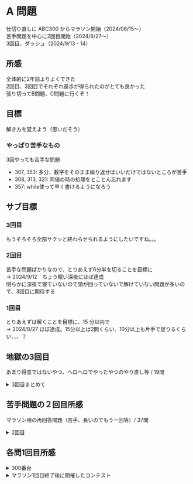 # A 問題

仕切り直しに ABC300 からマラソン開始（2024/08/15〜）  
苦手問題を中心に2回目開始（2024/8/27〜）  
3回目、ダッシュ（2024/9/13 - 14）

## 所感

全体的に2年前よりよくできた  
2回目、3回目でそれぞれ進歩が得られたのがとても良かった  
張り切ってB問題、C問題に行くぞ！

## 目標

解き方を覚えよう（思いだそう）

### やっぱり苦手なもの

3回やっても苦手な問題

- 307, 353: 多分、数字をそのまま繰り返せばいいだけではないところが苦手
- 308, 313, 321: 同値の時の処理をとことん忘れます
- 357: while使って早く書けるようになろう

## サブ目標

### 3回目

もうそろそろ全部サクッと終わらせられるようにしたいですね。。。

### 2回目

苦手な問題ばかりなので、とりあえず6分半を切ることを目標に  
-> 2024/9/12　ちょう眠い深夜にほぼ達成  
明らかに深夜で寝ていないので頭が回っていないで解けていない問題が多いので、3回目に期待する

### 1回目

とりあえずは解くことを目標に、15 分以内で  
-> 2024/8/27 ほぼ達成。15分以上は2問くらい、10分以上も片手で足りるくらい、、、？

## 地獄の3回目

あまり得意ではないやつ、ヘロヘロでやったやつのやり直し等 / 19問

<details>

<summary>3回目まとめて</summary>

302, 304, 305, 307, 308, 313, 314,  
321, 331,  
350, 353, 354, 355, 356, 357,  
360, 361, 367, 368

### 302

3分台で解けた！  
long longで解くことさえ頭に入っていればOKとする

### 304

Map使う頭からようやく逃れられた  
めちゃくちゃ早く実装できた

### 305

三項演算子でサクッと解けました

### 307

なんか苦手、、、、

### 308

２つの項が同じ値でも良かったのかい！  
めちゃ時間かかったと思ったけど、それでも前より早くなっていた。。。

### 313

同値の場合も比較して勝たないといけない

### 314

`substr`を使って、多分2分ぐらいで答えられた（測り忘れてたのまじ不覚）

### 321

前回と同じく同値の処理でつまづく。進歩がない。。。

### 331

解けたけれども、なんであまりだとダメなのかはよくわかっていない。。。。  
-> 1月1日で年だけが増えていく場合に対応ができないから

### 350

文字列から数値を取り出せた！

### 353

なんかもうだめだ、、、、

### 354

少しずつ早くはなっているので、いい、、、かな？

### 355

解説通りに解けました！

### 356

RREP使えた！  
余計な配列作らず処理した！  
できてなかった課題をクリアできたのでいうことなし！

### 357

早く解けた、、、けど、やっぱりwhileで書く方が綺麗だな。。。。

0人目：消毒していない  
→1人目の消毒をする→足りるなら次へ、足りないならそこで終わり

次消毒するかどうかを見るのが1人目なので、インデックスと人数カウントは同じカウントでOKである  
という細かい部分まで見れるようになっていかねば、、、

</details>

## 苦手問題の２回目所感

マラソン用の再回答問題（苦手、長いのでもう一回等）/ 37問

<details>

<summary>2回目</summary>

300, 302, 304, 305, 307, 308,  
310, 312, 313, 314, 319,  
321, 323, 326, 329,  
331, 333, 335, 338,  
342, 343, 347, 348, 349,  
350, 351, 353, 354, 355, 356, 357,  
360, 361, 362, 364, 367, 368

### 300

マラソンを終えた後では特に苦もなく

### 302

目標まであと一歩及ばず。  
小さい数で丁寧に計算することを覚えよう、、、

### 304

まさかの27分かかったw  
pairでもダメ、普通にvectorでもダメ、なんでだ、、、、と思ったら名前と数字の位置を逆にしていた。

pairの使い方を学んだ+途中からのカウントの仕方を学んだことを収穫にしましょう、、、

### 305

まだよくできないな、このタイプ。。。

### 307

305といい、Nになんらかの数を掛ける・割るの処理をするのをいつも頭から抜けてしまう。。。

### 308

最初に数値を読み取るための変数をずっと入れているという変なミス。  
昨日もやったな。。。あんまこういうこと言いたくないけど、今日は疲れてるな。。。。。

### 310

昨日があまりにもダメだったので今日はとにかくリラックスしてやったところ、なんとか苦もなく終わった。

### 312

特に言うことなし

### 313

差分を足していくという発想

### 314

問題文読み間違い、、、四捨五入する必要なかった。

### 319

Mapの使い方がわからん  
`map.at(key)` でいいらしい

### 321

前回は数値で処理しようとしていたので、文字列で大正解  
同値の時の処理を忘れていたのが減点


### 323

前回は2step増える時の設定がうまくいかず。`i += 2` とすぐできたのでOK


### 326

前回は上りと下りの差をつけるのを面倒がったので遅くなったけど、今回は問題なし

### 329

試しにやってみたところ、末尾に半角スペースがあっても問題なかった模様。

### 331

1回目より時間かかってる。。。。


### 333

char型を数値に変換させたらものすごく早くできた

### 335

2分切った

### 338

`tolower`, `toupper` 使い方も把握したので早くできた

### 342

１つの違うものを見つける問題  
だけど、式としては違わないものを見つけてそれを除外する発想  
前回引っかかったこの発想を忘れないようにしたい

### 343

`iota(numbers.begin(), numbers.end(), 0);`  
0から最後まで、1ずつ埋めていく関数  
これ便利!!

### 347

特に言うことなし  

### 348

特に言うことなし  

### 349

特に言うことなし!!

### 350

ロジック自体は全然難しくないんだけど、いつも文字列→数値の変換がわからなくなる  
出現確率が低いせいでテンプレに入れてることも忘れてしまう。。。。

### 351

言うことなし

### 353

前回より早くできたと思うけど、前回と同じ間違い（最初の１つ目以外の全部を比較する必要がある→最後の一つ以外を比較する）をしている

### 354

植物の方が高橋くんより高くなる→高橋くんと植物の高さが同じ時はまだ演算が必要  
というのを、前回も間違えてしまったな。。。。

### 355

前回より時間かかったw  
実際、もう少し早く解けそうなんだよね

解説を見た  
なるほど、、、`1+2+3`が6なので、ないやつをさがす。次回はこれで行こう


### 356

- iota使わなくてよかった
- RREP（i--のfor文）使うと早かった
- テンプレのRREP文間違えてた、、、、

色々恥ずかしい。もう一回。

### 357

whileの条件決めはあっさりできた。  
インデックス値を増やしていくことを忘れてしまったのが失敗。

これももう一回やって、きちんと実装できるようにしておきたい。

### 360

1回目とタイムが同じってどういうことw

解けたので解説も確認。  
全探索という視点で解くと、RとMがどこにあるか把握→`R < M`ならYesとする  
こういう視点が大事だよなあ。。。。このやり方でもう一度挑戦すべしだな

### 361

寝てない脳だとまあこうなるかな。。。。  
もう一回

### 362

三項演算子で書けば、、、と1回目は書いていたけど、普通にifの分岐でいいかなあ  
何度もやる問題でもないかな

### 364

1回目は問題文読み違え、とはいえ、あと2分は縮められたって書いてたら本当に2分縮んだw

### 367

条件分岐でYesを判定する場合、WAが出てしまうのがなんでかがよくわからない


### 368

新しく配列を生成しない！そのまま出力！

</details>

## 各問1回目所感

<details>
<summary>300番台</summary>

### 300

「選択肢」を返すことさえ把握していれば OK

### 301

Char 型は'でかこむ  
String 型は"

### 302

8 桁超えるようなら long long 型。答えも忘れずに LL 型にする。

### 303

全ケースで丁寧に if 文作成した

### 304

自作関数 chmin は第１引数が第２引数より小さければそのままで false, 逆の場合、第１引数に第２引数の数を代入して true を返す。

### 305

給水所近くに行くこと（\*5 すること）を忘れなければ 3 分切れた。。。

### 306

言うことなし

### 307

問題の出力をよく確認していないで、各行出力と早とちり && 最後の whitespace 問題さえクリアしていればもっと早かった。

### 308

基本方針を早くに決めていればもっと早かったかな。

### 309

言うことなし。強いて言うなら、Yes/No テンプレートあってもいいかも

### 310

言うことなし。変数の名前ぎめに時間かけてしまったのと、このくらいなら最終像を最初から考えられるようになっていないと 3 分は切れないかな。。。

### 311

特に言うことなし

### 312

謎のコンパイルエラーがあったり、変なウインドウ開いたりで時間を食ったけど、特に問題なし。  
C++14 で頑張っていたけど、algorithm 使った方がやりやすいな。。。


### 313

境界値の処理がうまくできていないのですごく遅くなってしまった。

### 314

多分REP使わなくてもできるはずだけど文字列処理が苦手でわからない。。。

### 315

またしてもコンパイルエラー。なんだろう。

### 316

（欠番）

### 317

特に言うことなし

### 318

特に言うことなし

### 319

配列作るのが一番時間かかった  
慣れてないから使わなかったけど、ペアとかでやるのがいいのかな。。。

### 320

言うことなし。戻ってきて初めて2分切った！

### 321

9分以上かかってもまだACにならないので一旦中断。  
文字列の処理やりたくないなと思ったけど、解説聞いたらやっぱり文字列で処理した方が良かったもよう。実際に文字列で処理したらすぐ解けた。。。

### 322

言うことなし

### 323

10分超えしてしまった。アホみたいなミスが重なる。

- 問題文の読み違い。偶数番が0であればYesなのに1で書いてしまった。
- 問題文の読み違い。デフォルトをYes,条件に引っ掛かればNoを出力するつもりが最初からNoを設定していた。
- ifの第3条件で、間隔を+1より大きくする場合は `i + 2` ではなく `i += 2` にすること。無限ループ発生。

そして相変わらず文字列の処理は苦手じゃあ。。。。

### 324

早くできたけど、配列でくるものが文字列か数値かをしっかり確認しないまま問題解いてしまったのは良くなかったかな。

### 325

何も言うことはない。

### 326

階段の上り・下りのケースをもう少し丁寧に場合分けが必要だった。  
ある起点からプラス・マイナスで別れる場合は、どちらの条件も記載すべきだったな。

### 327

これも特に言うことなし。

### 328

N点以下を入力した段階で足し上げる。  
入力値を加工する必要がなければ、配列に格納せずそのまま処理する。

### 329

最後の一文字には " "（半角スペース）が不要の処理、苦手。。。。  
→これ必要な場合と不要な場合があってややこしいな。。。。

### 330

問題よく読まず失敗、、、、

### 331

テンプレートがあまり役に立たないこの問題、4分強で終わったのよくできたと思う

### 332

問題よく読んだので何事もなく正解

### 333

処理自体は簡単だったけれども、最後の処理をミスってしまった問題。

### 334

言うことなし。

### 335

文字列は苦手じゃー。  
最後だけ変更できるかがよくわからなかったので、FOR文で全部入力→最後の1文字だけ4を入力するようにした。  
→最後の文字だけ、再代入で変更可能

### 336

言うことなし。

### 337

言うことなし。resultってタイプするの面倒なのでresに変更しよう、、、、

### 338

`tolower(<char>)` と `toupper(<char>)` を使う。  
どちらもChar型のみなので、 FORで回すので正解。とはいえ、わかってなかった。。。

### 339

特になし。

### 340

FORの等差数列書き出し。  
この手の問題が一発回答できなかったのにできるようになったのは気持ちが良い。

### 341

特になし


### 342

最初の3文字だけについて判定することにこだわっているとめちゃくちゃ時間がかかった

- 三項演算子使って解く場合：最初の3文字で `X = 1 == 2 ? 1 : (1 == 3 ? 1 : 2)` とやることで、共通の文字は判明する。共通の文字と違うところを探せばOK  
- 二重ループを使って解く場合：最初のループで検査する文字を抜き出し、二重ループ目で他の文字と比較する  
`i != j` でも他の文字と同じだったらフラグをOFFにする。フラグがOFFの場合は処理しない。  
-> この手の、操作しない対象の時のみフラグを外す、という考え方がなかなかできない。

### 343

配列の初期化についてよくわかっていなかった。  
`int X[10] = {}` だと `X[i]` は全て0（ゼロ）、`bool X[10] = {}` だと `X[i]` は全てfalseになる

### 343 - 346

特になし。

### 347

` `（半角スペース）の判定、AtCoderでは必ずしも１つだけとはならないらしい。  
たとえば二つ続いても、出力されるべき文字が出力されていればOK

とはいえ、文字と文字との間のスペースは一つだけ、心がけよう。

### 348

問題をよく読みましょう（出力するものを勘違いしない）  
3の倍数、と問題文に記載があるが、プログラム上では0から始まるので2が余る時を指すこと（これはできた）

### 349

全員の得点の総合計が0になることはわかっていたけれども、最後の一人の得点なのでNから一人分なくすことを忘れがち。

### 350

0番がないことを失念。  
あと文字列を数値に変換するときは `atoi(str.c+str())` という書式を使う

### 351

テンプレートに残したA,Bの読み込みを残してしまって減点。347からここまで同日だがもう今日は調子が悪いとしか言えない。。。

### 352

もう少し早くできたかな、という気もするけど、特にいうことはなし。

### 353

問題文ちゃんと読まず。最初に出てきた高い建物は、という質問なのに一番高いところを探していた。  
やっぱり今日はダメだ。。。。

### 354

こういう問題苦手。。。。条件がちょっとわかりづらいやつ。問題文もう少し読まなきゃ。。。

### 355

もう少し早く解けたかな

### 356

時間はかかったけどこういう問題は面白い

### 357

354と同じように端っこの処理が面倒なやつ  
この辺り強くなりたいなあ

### 358

言うことなし

### 359

言うことなし

### 360

もう少し早くできたかな。場合分けのケースを全て想定するの難しい

### 361

これももう少し早くできたかな。。。

### 362

三項演算子で書いた方が早かった

### 363

言うことなし

### 364

問題文（＋入力例）全然読まずにやった結果失敗。。。。  
あと2分ぐらい縮められましたね。。。。

### 365

言うことなし

### 366

言うことなし。  
この問題みたいなのを一発でスパッと回答できたのは嬉しいな。

### 367

問題文がよめていなくて15分以上かかってしまった。。。

### 368

14分半やっても解けていないので中断  
キューでやってもまだ解けない→また問題文をよく理解できていない  
`X[N - K]` から初めて計算すればいいんだろうか？

-> 解説見た。末尾の半角スペースはあってもいいんだろうか。。。？

2024/8/27  
一回めのマラソン終了
</details>

<details>
<summary>マラソン1回目終了後に開催したコンテスト</summary>

＜2回目＞  
371, 

### 369

1:  
特に言うことなし

2:  
めちゃ時間かかった。今日は場合分けができる頭ではないようだ。。

### 370

1:  
特に言うことなし

2:  
特に言うことなし

### 371

1:  
場合分け苦手です  
せいぜい6パターンしかないのできちんと紙に書くなりして分けておけば良かった

2:  
場合分けする紙を書いても時間かかってしまった。。。  
苦手なので、この手の問題が出たら仕方ない諦めよう

### 372

1:  
こちらもほぼ問題なし

### 373

1:  
問題なし  
強いて言うなら、もう少し早くできたかな、と言うぐらい

### 374

1:  
言うことなし

### 375

1:  
言うことなし  
スクリプトのやり方で混乱したので＋1分ぐらい掛かっちゃったのが残念

### 376

1:  
久しぶりになってしまったからか？なんか色々集中できずわからなくなってしまった。。。

### 377

1:  
流石にもうこの辺は大丈夫

### 378

1:  
変な端折り方したのと、OJツールのログアウトで悩んでしまったのでタイムが振るわない。  
変な端折り方は反省！

### 379

1:  
そのまま出力したった  
char型で受け取るとそのままa,b,cで入れ替えればいいので楽だったかな

### 380

1:  
無骨に全条件がそろうか確認した。多分それで問題なし。

### 381

1:  
寝起きでやったからと言い訳しとこ、、、、  
条件そのままにやったけどなんかもう細かい処理まで頭が回らなくて遅くなってしもた。

### 382

1:  
問題なし！

</details>